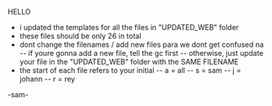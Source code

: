 HELLO
- i updated the templates for all the files in "UPDATED_WEB" folder
- these files should be only 26 in total
- dont change the filenames / add new files para we dont get confused na
  -- if youre gonna add a new file, tell the gc first
  -- otherwise, just update your file in the "UPDATED_WEB" folder with the SAME FILENAME
- the start of each file refers to your initial
  -- a = all
  -- s = sam
  -- j = johann
  -- r = rey
  
-sam-
